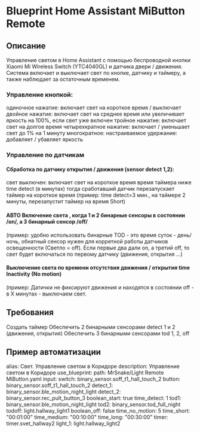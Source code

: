 # Blueprint Home Assistant MiButton Remote

## Описание
Управление светом в Home Assistant с помощью беспроводной кнопки Xiaomi Mi Wireless Switch (YTC4040GL) и датчика двери / движения.
Система включает и выключает свет по кнопке, датчику и таймеру, а также наблюдает за остаточным временем.

### Управление кнопкой:

одиночное нажатие: включает свет на короткое время / выключает
двойное нажатие: включает свет на среднее время или увеличивает яркость на 100%, если свет уже включен
тройное нажатие: включает свет на долгое время
четырехкратное нажатие: включает / уменьшает свет до 1% на 1 минуту
многократное: настраиваемое
удержание: добавляет / убавляет яркость

### Управление по датчикам
#### Сбработка по датчику открытия / движения (sensor detect 1,2):
свет выключен: включает свет на короткое время
время таймера ниже time detect (в минутах) тогда сработавший датчик перезапускает таймер на короткое время
(пример: time detect=3 мин., на таймере 2 минуты, перезапустит таймер на время Short)

#### АВТО Включение света , когда 1 и 2 бинарные сенсоры в состоянии /on/, а 3 бинарный сенсор /off/
(пример: удобно использовать бинарные TOD - это время суток - день/ночь, обнатный сенсор нужен для корретной работы датчиков освещенности (Светло = off).
Если первые два дали on, а третий off, то свет будет включаться по первому датчику (движения, открытия ...) 

#### Выключение света по времени отсутствия движения / открытия time Inactivity (No motion)
(пример: Датички не фиксируют движения и находятся в состоянии off - в Х минутах - выключаем свет.

## Требования
Создать таймер
Обеспечить 2 бинарными сенсорами detect 1 и 2 (движения, открытия)
Обеспечить 3 бинарными сенсорами tod 1, 2, off

## Пример автоматизации
alias: Свет. Управление светом в Коридоре
description: Управление светом в Коридоре
use_blueprint:
  path: MrSnake/Light Remote MiButton.yaml
  input:
    switch: binary_sensor.soff_t1_hall_touch_2
    button: binary_sensor.soff_t1_hall_touch_2
    detect_1: binary_sensor.ble_motion_night_light
    detect_2: binary_sensor.rec_pult_button_3
    boolean_start: true
    time_detect: 1
    tod1: binary_sensor.ble_motion_night_light
    tod2: binary_sensor.tod_full_night
    todoff: light.hallway_light1
    boolean_off: false
    time_no_motion: 5
    time_short: "00:01:00"
    time_medium: "00:10:00"
    time_long: "00:30:00"
    timer: timer.svet_hallway2
    light_1: light.hallway_light2

